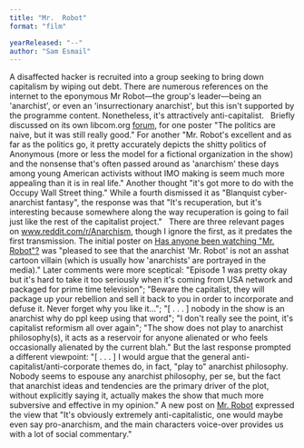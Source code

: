 ```yaml
---
title: "Mr.  Robot"
format: "film"

yearReleased: "--"
author: "Sam Esmail"
---
```

A disaffected hacker is recruited into a group seeking to  bring down capitalism by wiping out debt. There are numerous references on the  internet to the eponymous Mr Robot—the group's leader—being an 'anarchist', or  even an 'insurrectionary anarchist', but this isn't supported by the programme  content. Nonetheless, it's attractively anti-capitalist.
 
Briefly discussed on its own libcom.org <a href="https://libcom.org/forums/general/mr-robot-27122015">forum</a>, for one  poster "The politics are naive, but it was still really good." For another "Mr.  Robot's excellent and as far as the politics go, it pretty accurately depicts  the shitty politics of Anonymous (more or less the model for a fictional  organization in the show) and the nonsense that's often passed around as  'anarchism' these days among young American activists without IMO making is seem  much more appealing than it is in real life." Another thought "it's got more to  do with the Occupy Wall Street thing." While a fourth dismissed it as "Blanquist  cyber-anarchist fantasy", the response was that "It's recuperation, but it's  interesting because somewhere along the way recuperation is going to fail just  like the rest of the capitalist project."
 
There are three relevant pages on <a href="http://www.reddit.com/r/Anarchism">www.reddit.com/r/Anarchism</a>,  though I ignore the first, as it predates the first transmission. The initial  poster on <a href="https://www.reddit.com/r/Anarchism/comments/3du0lg/has_anyone_been_watching_mr_robot_its/"> Has anyone been watching "Mr. Robot"?</a> was "pleased to see that the anarchist  'Mr. Robot' is not an asshat cartoon villain (which is usually how 'anarchists'  are portrayed in the media)." Later comments were more sceptical: "Episode 1 was  pretty okay but it's hard to take it too seriously when it's coming from USA  network and packaged for prime time television"; "Beware the capitalist, they  will package up your rebellion and sell it back to you in order to incorporate  and defuse it. Never forget why you like it..."; "[ . . . ] nobody in  the show is an anarchist why do ppl keep using that word"; "I don't really see  the point, it's capitalist reformism all over again"; "The show does not play to  anarchist philosophy(s), it acts as a reservoir for anyone alienated or who  feels occasionally alienated by the current blah." But the last response  prompted a different viewpoint: "[ . . . ] I would argue that the general  anti-capitalist/anti-corporate themes do, in fact, "play to" anarchist  philosophy. Nobody seems to espouse any anarchist philosophy, per se, but the  fact that anarchist ideas and tendencies are the primary driver of the plot,  without explicitly saying it, actually makes the show that much more subversive  and effective in my opinion." A new post on <a href="https://www.reddit.com/r/Anarchism/comments/4p60di/mr_robot/">Mr. Robot</a>  expressed the view that "It's obviously extremely anti-capitalistic, one would  maybe even say pro-anarchism, and the main characters voice-over provides us  with a lot of social commentary."
 
